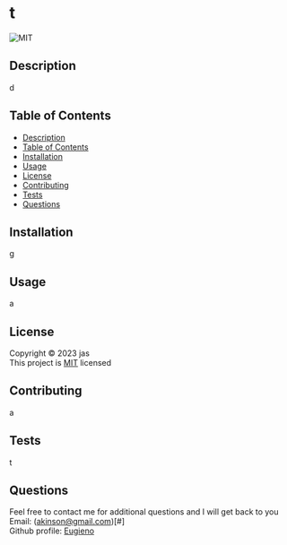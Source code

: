 # t
  ![MIT](https://img.shields.io/github/license/Eugieno/my-readme-maker) 
  
  
  ## Description
  d
  
  ## Table of Contents
  * [Description](#description)
  * [Table of Contents](#table-of-contents)
  * [Installation](#installation)
  * [Usage](#usage)
  * [License](#license)
  * [Contributing](#contributing)
  * [Tests](#tests)
  * [Questions](#questions)
  
  
  ## Installation
  g
  
  ## Usage
  a
  
  ## License
  Copyright &copy; 2023 jas       
  This project is [MIT](../assets/license-notice/MIT.md) licensed
  
  ## Contributing
  a
  
  ## Tests
  t
  
  ## Questions
  Feel free to contact me for additional questions and I will get back to you  
  Email: (akinson@gmail.com)[#]  
  Github profile: [Eugieno](https://github.com/Eugieno)

